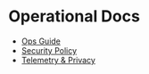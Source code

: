 # Operational Docs

- [Ops Guide](../operations/ops-guide.md)
- [Security Policy](../operations/security-policy.md)
- [Telemetry & Privacy](../operations/telemetry-privacy.md)
